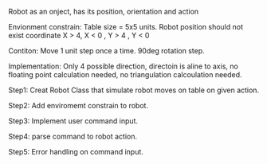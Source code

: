 

Robot as an onject, has its position, orientation and action

Envionment constrain: Table size = 5x5 units. Robot position should not exist coordinate X > 4, X < 0 , Y > 4 , Y < 0

Contiton: Move 1 unit step once a time. 90deg rotation step. 

Implementation: Only 4 possible direction, directoin is aline to axis, no floating point calculation needed, no triangulation calcoulation needed.

Step1: Creat Robot Class that simulate robot moves on table on given action.

Step2: Add enviromemt constrain to robot.

Step3: Implement user command input.

Step4: parse command to robot action.

Step5: Error handling on command input.
